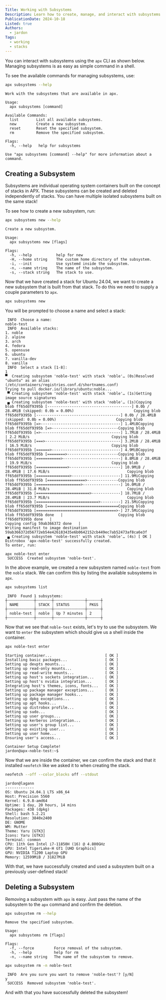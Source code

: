 ```yaml
---
Title: Working with Subsystems
Description: Learn how to create, manage, and interact with subsystems in Apx.
PublicationDate: 2024-10-18
Listed: true
Authors:
  - jardon
Tags:
  - working
  - stacks
---
```


You can interact with subsystems using the `apx` CLI as shown below. Managing subsystems is as easy as simple command in a shell.

To see the available commands for managing subsystems, use:

```bash
apx subsystems --help
```

```
Work with the subsystems that are available in apx.

Usage:
  apx subsystems [command]

Available Commands:
  list        List all available subsystems.
  new         Create a new subsystem.
  reset       Reset the specified subsystem.
  rm          Remove the specified subsystem.

Flags:
  -h, --help   help for subsystems

Use "apx subsystems [command] --help" for more information about a command.
```

## Creating a Subsystem

Subsystems are individual operating system containers built on the concept of stacks in APX. These subsystems can be created and deleted independently of stacks. You can have multiple isolated subsystems built on the same stack!

To see how to create a new subsystem, run:

```bash
apx subsystems new --help
```

```
Create a new subsystem.

Usage:
  apx subsystems new [flags]

Flags:
  -h, --help           help for new
  -H, --home string    The custom home directory of the subsystem.
  -i, --init           Use systemd inside the subsystem.
  -n, --name string    The name of the subsystem.
  -s, --stack string   The stack to use.
```

Now that we have created a stack for Ubuntu 24.04, we want to create a new subsystem that is built from that stack. To do this we need to supply a couple parameters to `apx`.

```bash
apx subsystems new
```

You will be prompted to choose a name and select a stack:

```
 INFO  Choose a name:
noble-test
 INFO  Available stacks:
1. noble
2. alpine
3. arch
4. fedora
5. opensuse
6. ubuntu
7. vanilla-dev
8. vanilla
 INFO  Select a stack [1-8]:
1
▀  Creating subsystem 'noble-test' with stack 'noble'… (0s)Resolved "ubuntu" as an alias (/etc/containers/registries.conf.d/shortnames.conf)
Trying to pull docker.io/library/ubuntu:noble...
 ▀ Creating subsystem 'noble-test' with stack 'noble'… (1s)Getting image source signatures
 ▄ Creating subsystem 'noble-test' with stack 'noble'… (1s)Copying blob ff65ddf9395b [--------------------------------------] 0.0b / 28.4MiB (skipped: 0.0b = 0.00%)                           Copying blob ff65ddf9395b [--------------------------------------] 0.0b / 28.4MiB (skipped: 0.0b = 0.00%)                           Copying blob ff65ddf9395b [=>------------------------------------] 1.4MiBCopying blob ff65ddf9395b [=>------------------------------Copying blob ff65ddf9395b [=>------------------------------------] 1.7MiB / 28.4MiB | 2.2 MiB/s                                     Copying blob ff65ddf9395b [===>----------------------------------] 3.2MiB / 28.4MiB | 16.5 MiB/s                                    Copying blob ff65ddf9395b [======>-------------------------------] 4.9MiBCopying blob ff65ddf9395b [========>-----------------------Copying blob ff65ddf9395b [===========>--------------------------] 8.8MiB / 28.4MiB | 19.9 MiB/s                                    Copying blob ff65ddf9395b [==============>-----------------------] 10.9MiB / 28.4MiB | 17.6 MiB/s                                   Copying blob ff65ddf9395b [===============>----------------------] 11.9MiCopying blob ff65ddf9395b [=================>--------------Copying blob ff65ddf9395b [====================>-----------------] 16.0MiB / 28.4MiB | 31.8 MiB/s                                   Copying blob ff65ddf9395b [========================>-------------] 18.7MiB / 28.4MiB | 23.7 MiB/s                                   Copying blob ff65ddf9395b [============================>---------] 21.5MiCopying blob ff65ddf9395b [================================Copying blob ff65ddf9395b [====================================>-] 27.5MiCopying blob ff65ddf9395b done   |                         Copying blob ff65ddf9395b done   |
Copying config 59ab366372 done   |
Writing manifest to image destination
59ab366372d56772eb54e426183435e6b0642152cb449ec7ab52473af8ca6e3f
 ▄ Creating subsystem 'noble-test' with stack 'noble'… (4s) [ OK ]
Distrobox 'apx-noble-test' successfully created.
To enter, run:

apx noble-test enter
 SUCCESS  Created subsystem 'noble-test'.
```

In the above example, we created a new subsystem named `noble-test` from the `noble` stack. We can confirm this by listing the available subsystems in `apx`.

```bash
apx subsystems list
```

```
 INFO  Found 1 subsystems:
┼┄┄┄┄┄┄┄┄┄┄┄┄┼┄┄┄┄┄┄┄┼┄┄┄┄┄┄┄┄┄┄┄┄┄┄┼┄┄┄┄┄┄┼
┊ NAME       ┊ STACK ┊ STATUS       ┊ PKGS ┊
┼┄┄┄┄┄┄┄┄┄┄┄┄┼┄┄┄┄┄┄┄┼┄┄┄┄┄┄┄┄┄┄┄┄┄┄┼┄┄┄┄┄┄┼
┊ noble-test ┊ noble ┊ Up 7 minutes ┊ 2    ┊
┼┄┄┄┄┄┄┄┄┄┄┄┄┼┄┄┄┄┄┄┄┼┄┄┄┄┄┄┄┄┄┄┄┄┄┄┼┄┄┄┄┄┄┼
```

Now that we see that `noble-test` exists, let's try to use the subsystem. We want to `enter` the subsystem which should give us a shell inside the container.

```bash
apx noble-test enter
```

```
Starting container...                   	 [ OK ]
Installing basic packages...            	 [ OK ]
Setting up devpts mounts...             	 [ OK ]
Setting up read-only mounts...          	 [ OK ]
Setting up read-write mounts...         	 [ OK ]
Setting up host's sockets integration...	 [ OK ]
Setting up host's nvidia integration... 	 [ OK ]
Integrating host's themes, icons, fonts...	 [ OK ]
Setting up package manager exceptions...	 [ OK ]
Setting up package manager hooks...     	 [ OK ]
Setting up dpkg exceptions...           	 [ OK ]
Setting up apt hooks...                 	 [ OK ]
Setting up distrobox profile...         	 [ OK ]
Setting up sudo...                      	 [ OK ]
Setting up user groups...               	 [ OK ]
Setting up kerberos integration...      	 [ OK ]
Setting up user's group list...         	 [ OK ]
Setting up existing user...             	 [ OK ]
Setting up user home...                 	 [ OK ]
Ensuring user's access...               	 [ OK ]

Container Setup Complete!
jardon@apx-noble-test:~$
```

Now that we are inside the container, we can confirm the stack and that it installed `neofetch` like we asked it to when creating the stack.

```bash
neofetch --off --color_blocks off --stdout
```

```
jardon@lagann
-------------
OS: Ubuntu 24.04.1 LTS x86_64
Host: Precision 5560
Kernel: 6.9.8-amd64
Uptime: 1 day, 20 hours, 14 mins
Packages: 438 (dpkg)
Shell: bash 5.2.21
Resolution: 3840x2400
DE: GNOME
WM: Mutter
Theme: Yaru [GTK3]
Icons: Yaru [GTK3]
Terminal: conmon
CPU: 11th Gen Intel i7-11850H (16) @ 4.800GHz
GPU: Intel TigerLake-H GT1 [UHD Graphics]
GPU: NVIDIA T1200 Laptop GPU
Memory: 12599MiB / 31827MiB
```

With that, we have successfully created and used a subsystem built on a previously user-defined stack!

## Deleting a Subsystem

Removing a subsystem with `apx` is easy. Just pass the name of the subsystem to the `apx` command and confirm the deletion.

```bash
apx subsystem rm --help
```

```
Remove the specified subsystem.

Usage:
  apx subsystems rm [flags]

Flags:
  -f, --force         Force removal of the subsystem.
  -h, --help          help for rm
  -n, --name string   The name of the subsystem to remove.
```

```bash
apx subsystem rm -n noble-test
```

```
 INFO  Are you sure you want to remove 'noble-test'? [y/N]
y
 SUCCESS  Removed subsystem 'noble-test'.
```

And with that you have successfully deleted the subsystem!
